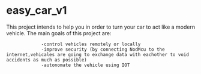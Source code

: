 # easy_car_v1

This project intends to help you in order to turn your car to act like a modern vehicle. 
The main goals of this project are:
                 
                 -control vehicles remotely or locally
                 -improve security (by connecting NodMcu to the internet,vehicales are going to exchange data with eachother to void accidents as much as possible)
                 -autonomate the vehicle using IOT
